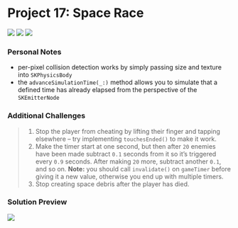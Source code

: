 # Project 17: Space Race

[![](https://img.shields.io/badge/Hacking%20with%20iOS-2019.10.26-36A9AE?logo=gumroad)](https://www.hackingwithswift.com/store/hacking-with-ios) [![](https://img.shields.io/badge/Xcode-11.3.1-3d8af0?logo=xcode)](#) [![](https://img.shields.io/badge/Swift-5.1-FA7343?logo=swift)](#)

### Personal Notes
- per-pixel collision detection works by simply passing size and texture into `SKPhysicsBody`
- the `advanceSimulationTime(_:)` method allows you to simulate that a defined time has already elapsed from the perspective of the `SKEmitterNode`

### Additional Challenges
> 1. Stop the player from cheating by lifting their finger and tapping elsewhere – try implementing `touchesEnded()` to make it work.
> 2. Make the timer start at one second, but then after `20` enemies have been made subtract `0.1` seconds from it so it’s triggered every `0.9` seconds. After making `20` more, subtract another `0.1`, and so on. **Note:** you should call `invalidate()` on `gameTimer` before giving it a new value, otherwise you end up with multiple timers.
> 3. Stop creating space debris after the player has died.

### Solution Preview
<img src="https://user-images.githubusercontent.com/4438390/72227850-206edd80-356f-11ea-9c9d-9e4a893cd050.png">
